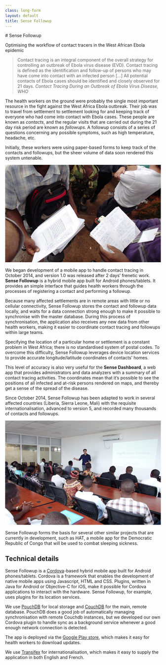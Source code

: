 ```yaml
---
class: long-form
layout: default
title: Sense Followup
---
```


<section class="hero">
# Sense Followup

Optimising the workflow of contact tracers in the West African Ebola epidemic
</section>

> Contact tracing is an integral component of the overall strategy for controlling an outbreak of Ebola virus disease (EVD). Contact tracing is defined as the identification and follow-up of persons who may have come into contact with an infected person […] All potential contacts of Ebola cases should be identified and closely observed for 21 days. <cite>Contact Tracing During an Outbreak of Ebola Virus Disease, WHO</cite>

The health workers on the ground were probably the single most important resource in the fight against the West Africa Ebola outbreak.  Their job was to travel from settlement to settlement looking for and keeping track of everyone who had come into contact with Ebola cases. These people are known as *contacts*, and the regular visits that are carried out during the 21 day risk period are known as *followups*. A followup consists of a series of questions concerning any possible symptoms, such as high temperature, headache, etc.

Initially, these workers were using paper-based forms to keep track of the contacts and followups, but the sheer volume of data soon rendered this system untenable.

![Paper-based contact tracing](/img/sense-followup-paper.jpg)

We began development of a mobile app to handle contact tracing in October 2014, and version 1.0 was released after 2 days’ frenetic work. **Sense Followup** is a hybrid mobile app built for Android phones/tablets. It provides an simple interface that guides health workers through the processes of registering a contact and performing a followup.

Because many affected settlements are in remote areas with little or no cellular connectivity, Sense Followup stores the contact and followup data locally, and waits for a data connection strong enough to make it possible to synchronise with the master database. During this process of synchronisation, the application also receives any new data from other health workers, making it easier to coordinate contact tracing and followups within large teams.

Specifying the location of a particular home or settlement is a constant problem in West Africa; there is no standardised system of postal codes. To overcome this difficulty, Sense Followup leverages device location services to provide accurate longitude/latitude coordinates of contacts’ homes.

This level of accuracy is also very useful for the **Sense Dashboard**, a web app that provides administrators and data analyzers with a summary of all contact tracing activities. The coordinates mean that it’s possible to see the positions of all infected and at-risk persons rendered on maps, and thereby get a sense of the spread of the disease.

Since October 2014, Sense Followup has been adapted to work in several affected countries (Liberia, Sierra Leone, Mali) with the requisite internationalisation, advanced to version 5, and recorded many thousands of contacts and followups.

![Product Owner Nils Kaiser running a training session in Freetown, Sierra Leone](/img/sense-followup-training.jpg)

Sense Followup forms the basis for several other similar projects that are currently in development, such as HAT, a mobile app for the Democratic Republic of Congo that will be used to combat sleeping sickness.

## Technical details

Sense Followup is a [Cordova](https://cordova.apache.org/)-based hybrid mobile app built for Android phones/tablets. Cordova is a framework that enables the development of native mobile apps using Javascript, HTML and CSS. Plugins, written in Java for Android or Objective-C for iOS, make it possible for Cordova applications to interact with the hardware. Sense Followup, for example, uses plugins for its location services.

We use [PouchDB](http://pouchdb.com/) for local storage and [CouchDB](https://couchdb.apache.org/) for the main, remote database. PouchDB does a good job of automatically managing synchronisation with remote Couchdb instances, but we developed our own Cordova plugin to handle sync as a background service whenever a good enough network connection is detected.

The app is deployed via the [Google Play store](https://play.google.com/store/apps/details?id=com.ehealthafrica.lrsenseebola), which makes it easy for health workers to download updates.

We use [Transifex](https://www.transifex.com/) for internationalisation, which makes it easy to supply the application in both English and French.

